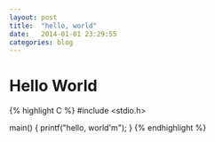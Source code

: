```yaml
---
layout: post
title:  "hello, world"
date:   2014-01-01 23:29:55
categories: blog
---
```


# Hello World

{% highlight C %}
#include <stdio.h>

main()
{
    printf("hello, world'm");
}
{% endhighlight %}
